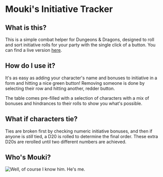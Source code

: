 # Mouki's Initiative Tracker

## What is this?

This is a simple combat helper for Dungeons & Dragons, designed to roll and sort initiative rolls for your party with
the single click of a button. You can find a live version [here](https://rdezwart.github.io/InitiativeTracker/).

## How do I use it?

It's as easy as adding your character's name and bonuses to initiative in a form and hitting a nice green button!
Removing someone is done by selecting their row and hitting another, redder button.

The table comes pre-filled with a selection of characters with a mix of bonuses and hindrances to their rolls to show
you what's possible.

## What if characters tie?

Ties are broken first by checking numeric initiative bonuses, and then if anyone is *still* tied, a D20 is rolled to
determine the final order. These extra D20s are rerolled until two different numbers are achieved.

## Who's Mouki?

![Well, of course I know him. He's me.](https://tenor.com/bBXzk.gif)
